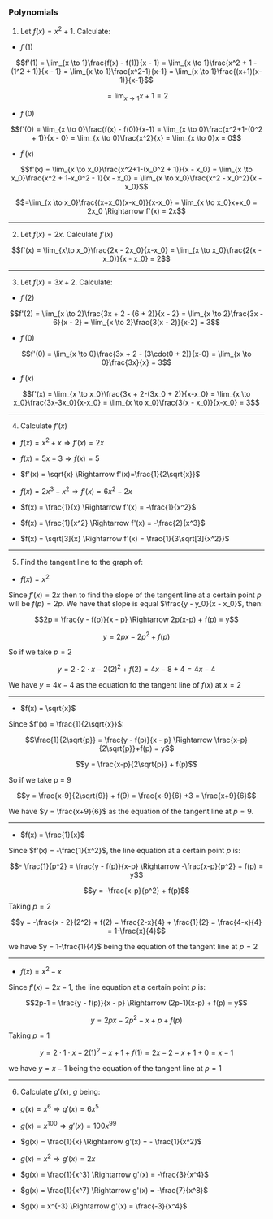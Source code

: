 ### Polynomials

1) Let $f(x) = x^2 + 1$. Calculate:

- $f'(1)$

$$f'(1) = \lim_{x \to 1}\frac{f(x) - f(1)}{x - 1} = \lim_{x \to 1}\frac{x^2 + 1 - (1^2 + 1)}{x - 1} = \lim_{x \to 1}\frac{x^2-1}{x-1} = \lim_{x \to 1}\frac{(x+1)(x-1)}{x-1}$$

$$=\lim_{x \to 1}x+1 = 2$$

- $f'(0)$

$$f'(0) = \lim_{x \to 0}\frac{f(x) - f(0)}{x-1} = \lim_{x \to 0}\frac{x^2+1-(0^2 + 1)}{x - 0} = \lim_{x \to 0}\frac{x^2}{x} = \lim_{x \to 0}x = 0$$

- $f'(x)$

$$f'(x) = \lim_{x \to x_0}\frac{x^2+1-(x_0^2 + 1)}{x - x_0} = \lim_{x \to x_0}\frac{x^2 + 1-x_0^2 - 1}{x - x_0} = \lim_{x \to x_0}\frac{x^2 - x_0^2}{x - x_0}$$

$$=\lim_{x \to x_0}\frac{(x+x_0)(x-x_0)}{x-x_0} = \lim_{x \to x_0}x+x_0 = 2x_0 \Rightarrow f'(x) = 2x$$

---

2) Let $f(x) = 2x$. Calculate $f'(x)$

$$f'(x) = \lim_{x\to x_0}\frac{2x - 2x_0}{x-x_0} = \lim_{x \to x_0}\frac{2(x - x_0)}{x - x_0} = 2$$

---

3) Let $f(x) = 3x + 2$. Calculate:

- $f'(2)$

$$f'(2) = \lim_{x \to 2}\frac{3x + 2 - (6 + 2)}{x - 2} = \lim_{x \to 2}\frac{3x - 6}{x - 2} = \lim_{x \to 2}\frac{3(x - 2)}{x-2} = 3$$

- $f'(0)$

$$f'(0) = \lim_{x \to 0}\frac{3x + 2 - (3\cdot0 + 2)}{x-0} = \lim_{x \to 0}\frac{3x}{x} = 3$$

- $f'(x)$

$$f'(x) = \lim_{x \to x_0}\frac{3x + 2-(3x_0 + 2)}{x-x_0} = \lim_{x \to x_0}\frac{3x-3x_0}{x-x_0} = \lim_{x \to x_0}\frac{3(x - x_0)}{x-x_0} = 3$$

---

4. Calculate $f'(x)$

- $f(x) = x^2 + x \Rightarrow f'(x) = 2x$

- $f(x) = 5x - 3 \Rightarrow f(x) = 5$

- $f'(x) = \sqrt{x} \Rightarrow f'(x)=\frac{1}{2\sqrt{x}}$

- $f(x) = 2x^3 - x^2 \Rightarrow f'(x) = 6x^2-2x$

- $f(x) = \frac{1}{x} \Rightarrow f'(x) = -\frac{1}{x^2}$

- $f(x) = \frac{1}{x^2} \Rightarrow f'(x) = -\frac{2}{x^3}$

- $f(x) = \sqrt[3]{x} \Rightarrow f'(x) = \frac{1}{3\sqrt[3]{x^2}}$

---

5. Find the tangent line to the graph of:

- $f(x) = x^2$

Since $f'(x) = 2x$ then to find the slope of the tangent line at a certain point $p$ will be $f(p) = 2p$. We have that slope is equal $\frac{y - y_0}{x - x_0}$, then:

$$2p = \frac{y - f(p)}{x - p} \Rightarrow 2p(x-p) + f(p) = y$$

$$y = 2px - 2p^2 + f(p)$$

So if we take $p = 2$ 

$$y = 2\cdot 2 \cdot x - 2(2)^2 + f(2) = 4x-8+4 = 4x-4$$

We have $y = 4x-4$ as the equation fo the tangent line of $f(x)$ at $x = 2$

---

- $f(x) = \sqrt{x}$

Since $f'(x) = \frac{1}{2\sqrt{x}}$:

$$\frac{1}{2\sqrt{p}} = \frac{y - f(p)}{x - p} \Rightarrow \frac{x-p}{2\sqrt{p}}+f(p) = y$$

$$y = \frac{x-p}{2\sqrt{p}} + f(p)$$

So if we take p = 9

$$y = \frac{x-9}{2\sqrt{9}} + f(9) = \frac{x-9}{6} +3 = \frac{x+9}{6}$$

We have $y = \frac{x+9}{6}$ as the equation of the tangent line at $p = 9$.

---

- $f(x) = \frac{1}{x}$

Since $f'(x) = -\frac{1}{x^2}$, the line equation at a certain point $p$ is:

$$- \frac{1}{p^2} = \frac{y - f(p)}{x-p} \Rightarrow -\frac{x-p}{p^2} + f(p) = y$$

$$y = -\frac{x-p}{p^2} + f(p)$$

Taking $p = 2$

$$y = -\frac{x - 2}{2^2} + f(2) = \frac{2-x}{4} + \frac{1}{2} = \frac{4-x}{4} = 1-\frac{x}{4}$$

we have $y = 1-\frac{1}{4}$ being the equation of the tangent line at $p=2$

---

- $f(x) = x^2 - x$

Since $f'(x) = 2x - 1$, the line equation at a certain point $p$ is:

$$2p-1 = \frac{y - f(p)}{x - p} \Rightarrow (2p-1)(x-p) + f(p) = y$$

$$y = 2px - 2p^2 -x +p +f(p)$$

Taking $p = 1$

$$y = 2\cdot 1 \cdot x - 2(1)^2 - x + 1 + f(1) = 2x-2-x+1+0 = x-1$$

we have $y=x-1$ being the equation of the tangent line at $p = 1$

---

6. Calculate $g'(x)$, $g$ being:

- $g(x) = x^6 \Rightarrow g'(x) = 6x^5$

- $g(x) = x^{100} \Rightarrow g'(x) = 100x^{99}$

- $g(x) = \frac{1}{x} \Rightarrow g'(x) = - \frac{1}{x^2}$

- $g(x) = x^2 \Rightarrow g'(x) = 2x$

- $g(x) = \frac{1}{x^3} \Rightarrow g'(x) = -\frac{3}{x^4}$

- $g(x) = \frac{1}{x^7} \Rightarrow g'(x) = -\frac{7}{x^8}$

- $g(x) = x^{-3} \Rightarrow g'(x) = \frac{-3}{x^4}$
